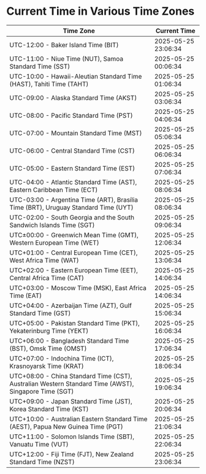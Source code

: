 # Current Time in Various Time Zones

| Time Zone | Current Time |
|-----------|--------------|
| UTC-12:00 - Baker Island Time (BIT) | 2025-05-25 23:06:34 |
| UTC-11:00 - Niue Time (NUT), Samoa Standard Time (SST) | 2025-05-25 00:06:34 |
| UTC-10:00 - Hawaii-Aleutian Standard Time (HAST), Tahiti Time (TAHT) | 2025-05-25 01:06:34 |
| UTC-09:00 - Alaska Standard Time (AKST) | 2025-05-25 03:06:34 |
| UTC-08:00 - Pacific Standard Time (PST) | 2025-05-25 04:06:34 |
| UTC-07:00 - Mountain Standard Time (MST) | 2025-05-25 05:06:34 |
| UTC-06:00 - Central Standard Time (CST) | 2025-05-25 06:06:34 |
| UTC-05:00 - Eastern Standard Time (EST) | 2025-05-25 07:06:34 |
| UTC-04:00 - Atlantic Standard Time (AST), Eastern Caribbean Time (ECT) | 2025-05-25 08:06:34 |
| UTC-03:00 - Argentina Time (ART), Brasília Time (BRT), Uruguay Standard Time (UYT) | 2025-05-25 08:06:34 |
| UTC-02:00 - South Georgia and the South Sandwich Islands Time (SGT) | 2025-05-25 09:06:34 |
| UTC±00:00 - Greenwich Mean Time (GMT), Western European Time (WET) | 2025-05-25 12:06:34 |
| UTC+01:00 - Central European Time (CET), West Africa Time (WAT) | 2025-05-25 13:06:34 |
| UTC+02:00 - Eastern European Time (EET), Central Africa Time (CAT) | 2025-05-25 14:06:34 |
| UTC+03:00 - Moscow Time (MSK), East Africa Time (EAT) | 2025-05-25 14:06:34 |
| UTC+04:00 - Azerbaijan Time (AZT), Gulf Standard Time (GST) | 2025-05-25 15:06:34 |
| UTC+05:00 - Pakistan Standard Time (PKT), Yekaterinburg Time (YEKT) | 2025-05-25 16:06:34 |
| UTC+06:00 - Bangladesh Standard Time (BST), Omsk Time (OMST) | 2025-05-25 17:06:34 |
| UTC+07:00 - Indochina Time (ICT), Krasnoyarsk Time (KRAT) | 2025-05-25 18:06:34 |
| UTC+08:00 - China Standard Time (CST), Australian Western Standard Time (AWST), Singapore Time (SGT) | 2025-05-25 19:06:34 |
| UTC+09:00 - Japan Standard Time (JST), Korea Standard Time (KST) | 2025-05-25 20:06:34 |
| UTC+10:00 - Australian Eastern Standard Time (AEST), Papua New Guinea Time (PGT) | 2025-05-25 21:06:34 |
| UTC+11:00 - Solomon Islands Time (SBT), Vanuatu Time (VUT) | 2025-05-25 22:06:34 |
| UTC+12:00 - Fiji Time (FJT), New Zealand Standard Time (NZST) | 2025-05-25 23:06:34 |

